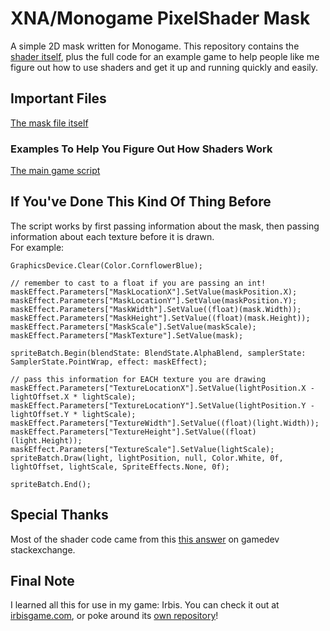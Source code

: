# XNA/Monogame PixelShader Mask  
A simple 2D mask written for Monogame. This repository contains the [shader itself](../master/PixelShader%20Mask/Content/Mask.fx), plus the full code for an example game to help people like me figure out how to use shaders and get it up and running quickly and easily.  

## Important Files  
[The mask file itself](../master/PixelShader%20Mask/Content/Mask.fx)  

### Examples To Help You Figure Out How Shaders Work  
[The main game script](../master/PixelShader%20Mask/Game1.cs)  

## If You've Done This Kind Of Thing Before  
The script works by first passing information about the mask, then passing information about each texture before it is drawn.  
For example:  
```
GraphicsDevice.Clear(Color.CornflowerBlue);

// remember to cast to a float if you are passing an int!
maskEffect.Parameters["MaskLocationX"].SetValue(maskPosition.X);
maskEffect.Parameters["MaskLocationY"].SetValue(maskPosition.Y);
maskEffect.Parameters["MaskWidth"].SetValue((float)(mask.Width));
maskEffect.Parameters["MaskHeight"].SetValue((float)(mask.Height));
maskEffect.Parameters["MaskScale"].SetValue(maskScale);
maskEffect.Parameters["MaskTexture"].SetValue(mask);

spriteBatch.Begin(blendState: BlendState.AlphaBlend, samplerState: SamplerState.PointWrap, effect: maskEffect);

// pass this information for EACH texture you are drawing
maskEffect.Parameters["TextureLocationX"].SetValue(lightPosition.X - lightOffset.X * lightScale);
maskEffect.Parameters["TextureLocationY"].SetValue(lightPosition.Y - lightOffset.Y * lightScale);
maskEffect.Parameters["TextureWidth"].SetValue((float)(light.Width));
maskEffect.Parameters["TextureHeight"].SetValue((float)(light.Height));
maskEffect.Parameters["TextureScale"].SetValue(lightScale);
spriteBatch.Draw(light, lightPosition, null, Color.White, 0f, lightOffset, lightScale, SpriteEffects.None, 0f);

spriteBatch.End();
```

## Special Thanks  
Most of the shader code came from this [this answer](https://gamedev.stackexchange.com/questions/38118/best-way-to-mask-2d-sprites-in-xna/38135#38135) on gamedev stackexchange.  


## Final Note  
I learned all this for use in my game: Irbis. You can check it out at [irbisgame.com](https://irbisgame.com), or poke around its [own repository](https://github.com/DariusMiu/Irbis)!  